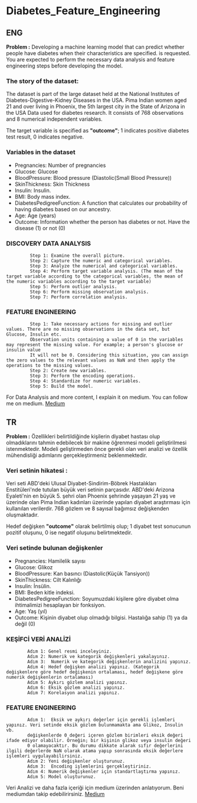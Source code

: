# Diabetes_Feature_Engineering
 
## ENG
**Problem :** Developing a machine learning model that can predict whether people have diabetes when their characteristics are specified.
is requested. You are expected to perform the necessary data analysis and feature engineering steps before developing the model.

### The story of the dataset:
  The dataset is part of the large dataset held at the National Institutes of Diabetes-Digestive-Kidney Diseases in the USA.
  Pima Indian women aged 21 and over living in Phoenix, the 5th largest city in the State of Arizona in the USA
  Data used for diabetes research. It consists of 768 observations and 8 numerical independent variables.
 
  The target variable is specified as **"outcome"**; 1 indicates positive diabetes test result, 0 indicates negative.

### Variables in the dataset
- Pregnancies: Number of pregnancies
- Glucose: Glucose
- BloodPressure: Blood pressure (Diastolic(Small Blood Pressure))
- SkinThickness: Skin Thickness
- Insulin: Insulin.
- BMI: Body mass index.
- DiabetesPedigreeFunction: A function that calculates our probability of having diabetes based on our ancestry.
- Age: Age (years)
- Outcome: Information whether the person has diabetes or not. Have the disease (1) or not (0)


### DISCOVERY DATA ANALYSIS
             Step 1: Examine the overall picture.
             Step 2: Capture the numeric and categorical variables.
             Step 3: Analyze the numerical and categorical variables.
             Step 4: Perform target variable analysis. (The mean of the target variable according to the categorical variables, the mean of the numeric variables according to the target variable)
             Step 5: Perform outlier analysis.
             Step 6: Perform missing observation analysis.
             Step 7: Perform correlation analysis.

### FEATURE ENGINEERING
             Step 1: Take necessary actions for missing and outlier values. There are no missing observations in the data set, but Glucose, Insulin etc.
             Observation units containing a value of 0 in the variables may represent the missing value. For example; a person's glucose or insulin value
             It will not be 0. Considering this situation, you can assign the zero values to the relevant values as NaN and then apply the operations to the missing values.
             Step 2: Create new variables.
             Step 3: Perform the encoding operations.
             Step 4: Standardize for numeric variables.
             Step 5: Build the model.


For Data Analysis and more content, I explain it on medium. You can follow me on medium. [Medium](https://medium.com/@haticeozbolat17)

## TR
**Problem :**  Özellikleri belirtildiğinde kişilerin diyabet hastası olup olmadıklarını tahmin edebilecek bir makine öğrenmesi modeli geliştirilmesi
istenmektedir. Modeli geliştirmeden önce gerekli olan veri analizi ve özellik mühendisliği adımlarını gerçekleştirmeniz beklenmektedir.

### Veri setinin hikatesi :
 Veri seti ABD'deki Ulusal Diyabet-Sindirim-Böbrek Hastalıkları Enstitüleri'nde tutulan büyük veri setinin parçasıdır. 
 ABD'deki Arizona Eyaleti'nin en büyük 5. şehri olan Phoenix şehrinde yaşayan 21 yaş ve üzerinde olan Pima Indian kadınları 
 üzerinde yapılan diyabet araştırması için kullanılan verilerdir. 768 gözlem ve 8 sayısal bağımsız değişkenden oluşmaktadır.
 
 Hedef değişken **"outcome"** olarak belirtilmiş olup; 1 diyabet test sonucunun pozitif oluşunu, 0 ise negatif oluşunu belirtmektedir.

### Veri setinde bulunan değişkenler 
- Pregnancies: Hamilelik sayısı
- Glucose: Glikoz
- BloodPressure: Kan basıncı (Diastolic(Küçük Tansiyon))
- SkinThickness: Cilt Kalınlığı
- Insulin: İnsülin.
- BMI: Beden kitle indeksi.
- DiabetesPedigreeFunction: Soyumuzdaki kişilere göre diyabet olma ihtimalimizi hesaplayan bir fonksiyon.
- Age: Yaş (yıl)
- Outcome: Kişinin diyabet olup olmadığı bilgisi. Hastalığa sahip (1) ya da değil (0)


### KEŞİFCİ VERİ ANALİZİ
            Adım 1: Genel resmi inceleyiniz.
            Adım 2: Numerik ve kategorik değişkenleri yakalayınız.
            Adım 3:  Numerik ve kategorik değişkenlerin analizini yapınız.
            Adım 4: Hedef değişken analizi yapınız. (Kategorik değişkenlere göre hedef değişkenin ortalaması, hedef değişkene göre numerik değişkenlerin ortalaması)
            Adım 5: Aykırı gözlem analizi yapınız.
            Adım 6: Eksik gözlem analizi yapınız.
            Adım 7: Korelasyon analizi yapınız.

### FEATURE ENGINEERING
            Adım 1:  Eksik ve aykırı değerler için gerekli işlemleri yapınız. Veri setinde eksik gözlem bulunmamakta ama Glikoz, Insulin vb.
            değişkenlerde 0 değeri içeren gözlem birimleri eksik değeri ifade ediyor olabilir. Örneğin; bir kişinin glikoz veya insulin değeri
            0 olamayacaktır. Bu durumu dikkate alarak sıfır değerlerini ilgili değerlerde NaN olarak atama yapıp sonrasında eksik değerlere işlemleri uygulayabilirsiniz.
            Adım 2: Yeni değişkenler oluşturunuz.
            Adım 3:  Encoding işlemlerini gerçekleştiriniz.
            Adım 4: Numerik değişkenler için standartlaştırma yapınız.
            Adım 5: Model oluşturunuz.


Veri Analizi ve daha fazla içeriği için medium üzerinden anlatıyorum. Beni mediumdan takip edebilirirsiniz. [Medium](https://medium.com/@haticeozbolat17)
